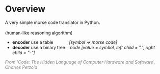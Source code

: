 # Overview
A very simple morse code translator in Python.
</br>
</br>
(human-like reasoning algorithm)

- **encoder** use a table&nbsp;&nbsp;&nbsp;&nbsp;&nbsp;&nbsp;&nbsp;&nbsp;&nbsp;&nbsp;&nbsp;&nbsp;&nbsp;*[symbol -> morse code]*
- **decoder** use a binary tree&nbsp;&nbsp;&nbsp;&nbsp;*node [value = symbol, left child = ".", right child = "-"]*

*<span style="color:gray">From 'Code: The Hidden Language of Computer Hardware and Software', Charles Petzold </span>*

